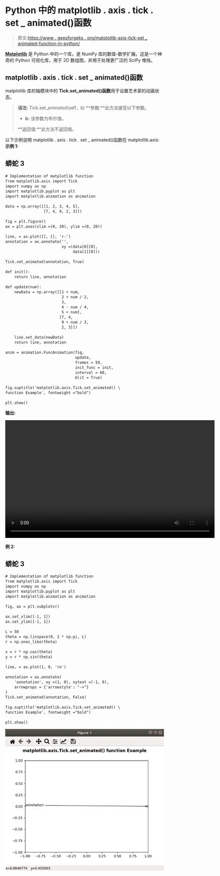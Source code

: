 # Python 中的 matplotlib . axis . tick . set _ animated()函数

> 原文:[https://www . geesforgeks . org/matplotlib-axis-tick-set _ animated-function-in-python/](https://www.geeksforgeeks.org/matplotlib-axis-tick-set_animated-function-in-python/)

[**Matplotlib**](https://www.geeksforgeeks.org/python-introduction-matplotlib/) 是 Python 中的一个库，是 NumPy 库的数值-数学扩展。这是一个神奇的 Python 可视化库，用于 2D 数组图，并用于处理更广泛的 SciPy 堆栈。

## matplotlib . axis . tick . set _ animated()函数

matplotlib 库的轴模块中的 **Tick.set_animated()函数**用于设置艺术家的动画状态。

> **语法:** Tick.set_animated(self，b)
> **参数:**此方法接受以下参数。
> 
> *   **b:** 该参数为布尔值。
> 
> **返回值:**此方法不返回值。

以下示例说明 matplotlib . axis . tick . set _ animated()函数在 matplotlib.axis:
**示例 1:**

## 蟒蛇 3

```
# Implementation of matplotlib function
from matplotlib.axis import Tick
import numpy as np  
import matplotlib.pyplot as plt  
import matplotlib.animation as animation  

data = np.array([[1, 2, 3, 4, 5],   
                 [7, 4, 9, 2, 3]])  

fig = plt.figure()  
ax = plt.axes(xlim =(0, 20), ylim =(0, 20))  

line, = ax.plot([], [], 'r-')  
annotation = ax.annotate('',  
                         xy =(data[0][0],  
                              data[1][0]))  

Tick.set_animated(annotation, True)  

def init():  
    return line, annotation  

def update(num):  
    newData = np.array([[1 + num,  
                         2 + num / 2,  
                         3,  
                         4 - num / 4,  
                         5 + num],  
                        [7, 4,   
                         9 + num / 3,  
                         2, 3]])  

    line.set_data(newData)  
    return line, annotation  

anim = animation.FuncAnimation(fig,  
                               update,   
                               frames = 59,  
                               init_func = init,  
                               interval = 60,  
                               blit = True)  

fig.suptitle('matplotlib.axis.Tick.set_animated() \
function Example', fontweight ="bold")  

plt.show() 
```

**输出:**

<video class="wp-video-shortcode" id="video-429050-1" width="665" height="374" preload="metadata" controls=""><source type="video/webm" src="https://media.geeksforgeeks.org/wp-content/cdn-uploads/20200611141317/python-matplotlib-set-animation-tick-1.webm?_=1">[https://media.geeksforgeeks.org/wp-content/cdn-uploads/20200611141317/python-matplotlib-set-animation-tick-1.webm](https://media.geeksforgeeks.org/wp-content/cdn-uploads/20200611141317/python-matplotlib-set-animation-tick-1.webm)</video>

**例 2:**

## 蟒蛇 3

```
# Implementation of matplotlib function
from matplotlib.axis import Tick
import numpy as np  
import matplotlib.pyplot as plt  
import matplotlib.animation as animation  

fig, ax = plt.subplots()  

ax.set_xlim([-1, 1])  
ax.set_ylim([-1, 1])  

L = 50
theta = np.linspace(0, 2 * np.pi, L)  
r = np.ones_like(theta)  

x = r * np.cos(theta)  
y = r * np.sin(theta)  

line, = ax.plot(1, 0, 'ro')  

annotation = ax.annotate(  
    'annotation', xy =(1, 0), xytext =(-1, 0),  
    arrowprops = {'arrowstyle': "->"}  
)  
Tick.set_animated(annotation, False) 

fig.suptitle('matplotlib.axis.Tick.set_animated() \
function Example', fontweight ="bold")  

plt.show() 
```

![](img/aa4914ce299d9aff05b6c265c6578f53.png)
